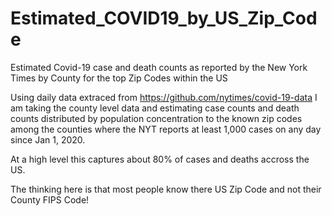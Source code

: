 # Estimated_COVID19_by_US_Zip_Code
Estimated Covid-19 case and death counts as reported by the New York Times by County for the top Zip Codes within the US

Using daily data extraced from https://github.com/nytimes/covid-19-data I am taking the county level data and estimating
case counts and death counts distributed by population concentration to the known zip codes among the counties where the NYT
reports at least 1,000 cases on any day since Jan 1, 2020.  

At a high level this captures about 80% of cases and deaths accross the US.

The thinking here is that most people know there US Zip Code and not their County FIPS Code!
